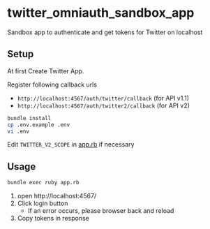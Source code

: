 # twitter_omniauth_sandbox_app
Sandbox app to authenticate and get tokens for Twitter on localhost

## Setup
At first Create Twitter App.

Register following callback urls

* `http://localhost:4567/auth/twitter/callback` (for API v1.1)
* `http://localhost:4567/auth/twitter2/callback` (for API v2)

```bash
bundle install
cp .env.example .env
vi .env
```

Edit `TWITTER_V2_SCOPE` in  [app.rb](app.rb) if necessary

## Usage
```bash
bundle exec ruby app.rb
```

1. open http://localhost:4567/
2. Click login button 
    * If an error occurs, please browser back and reload 
3. Copy tokens in response
